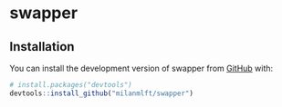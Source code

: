 
<!-- README.md is generated from README.Rmd. Please edit that file -->

# swapper

<!-- badges: start -->
<!-- badges: end -->

## Installation

You can install the development version of swapper from
[GitHub](https://github.com/milanmlft/swapper) with:

``` r
# install.packages("devtools")
devtools::install_github("milanmlft/swapper")
```
